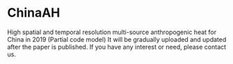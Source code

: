 # ChinaAH
High spatial and temporal resolution multi-source anthropogenic heat for China in 2019 (Partial code model)
It will be gradually uploaded and updated after the paper is published.
If you have any interest or need, please contact us.
